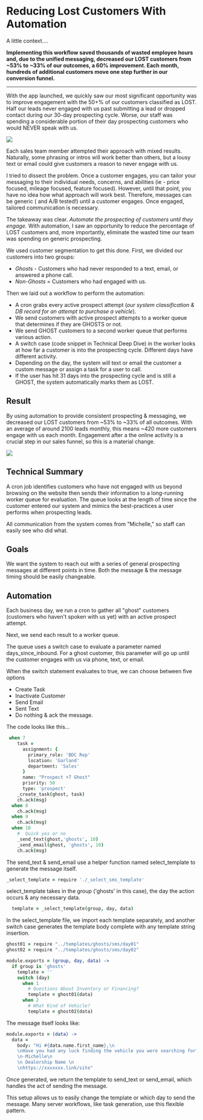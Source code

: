 # Reducing Lost Customers With Automation
A little context....

**Implementing this workflow saved thousands of wasted employee hours and, due to the unified messaging, decreased our LOST customers from ~53% to ~33% of our outcomes, a 60% improvement. Each month, hundreds of additional customers move one step further in our conversion funnel.**

---

With the app launched, we quickly saw our most significant opportunity was to improve engagement with the 50+% of our customers classified as LOST.  Half our leads never engaged with us past submitting a lead or dropped contact during our 30-day prospecting cycle. Worse, our staff was spending a considerable portion of their day prospecting customers who would NEVER speak with us.


![](https://www.glathrop.com/content/images/2019/08/Screen-Shot-2019-08-06-at-1.44.05-PM.png)

Each sales team member attempted their approach with mixed results. Naturally, some phrasing or intros will work better than others, but a lousy text or email could give customers a reason to never engage with us.

I tried to dissect the problem. Once a customer engages, you can tailor your messaging to their individual needs, concerns, and abilities (ie - price focused, mileage focused, feature focused). However, until that point, you have no idea how what approach will work best. Therefore, messages can be generic ( and A/B tested!) until a customer engages. Once engaged, tailored communication is necessary.

The takeaway was clear. *Automate the prospecting of customers until they engage.* With automation, I saw an opportunity to reduce the percentage of LOST customers and, more importantly, eliminate the wasted time our team was spending on generic prospecting.

We used customer segmentation to get this done. First, we divided our customers into two groups:
- *Ghosts* - Customers who had never responded to a text, email, or answered a phone call.
- *Non-Ghosts* = Customers who had engaged with us.

Then we laid out a workflow to perform the automation:

- A cron grabs every active prospect attempt (*our system classification & DB record for an attempt to purchase a vehicle*).
- We send customers with active prospect attempts to a worker queue that determines if they are GHOSTS or not.
- We send GHOST customers to a second worker queue that performs various action.
- A switch case (code snippet in Technical Deep Dive) in the worker looks at how far a customer is into the prospecting cycle. Different days have different activity.
- Depending on the day, the system will text or email the customer a custom message or assign a task for a user to call.
- If the user has hit 31 days into the prospecting cycle and is still a GHOST, the system automatically marks them as LOST.

 ## Result
 
By using automation to provide consistent prospecting & messaging, we decreased our LOST customers from ~53% to ~33% of all outcomes. With an average of around 2100 leads monthly, this means ~420 more customers engage with us each month. Engagement after a the online activity is a crucial step in our sales funnel, so this is a material change.

![](https://www.glathrop.com/content/images/2019/08/Screen-Shot-2019-08-06-at-3.19.17-PM.png)

## Technical Summary
A cron job identifies customers who have not engaged with us beyond browsing on the website then sends their information to a long-running worker queue for evaluation. The queue looks at the length of time since the customer entered our system and mimics the best-practices a user performs when prospecting leads.

All communication from the system comes from "Michelle," so staff can easily see who did what.

## Goals
We want the system to reach out with a series of general prospecting messages at different points in time. Both the message & the message timing should be easily changeable.

## Automation
Each business day, we run a cron to gather all "ghost" customers (customers who haven't spoken with us yet) with an active prospect attempt.

Next, we send each result to a worker queue.

The queue uses a switch case to evaluate a parameter named days_since_inbound. For a ghost customer, this parameter will go up until the customer engages with us via phone, text, or email.

When the switch statement evaluates to true, we can choose between five options

- Create Task
- Inactivate Customer
- Send Email
- Sent Text
- Do nothing & ack the message.

The code looks like this... 
```coffeescript
 when 7
    task =
      assignment: {
        primary_role: 'BDC Rep'
        location: 'Garland'
        department: 'Sales'
      }
      name: "Prospect +7 Ghost"
      priority: 50
      type: 'prospect'
    _create_task(ghost, task)
    ch.ack(msg)
  when 8
    ch.ack(msg)
  when 9
    ch.ack(msg)
  when 10
    #  Quick yes or no
    _send_text(ghost,'ghosts', 10)
    _send_email(ghost, 'ghosts', 10)
    ch.ack(msg)
```

The send_text & send_email use a helper function named select_template to generate the message itself.

```coffeescript
_select_template = require './_select_sms_template'
```

select_template takes in the group ('ghosts' in this case), the day the action occurs & any necessary data.

```coffeescript
  template = _select_template(group, day, data)
```
In the select_template file, we import each template separately, and another switch case generates the template body complete with any template string insertion.

```coffeescript
ghost01 = require "../templates/ghosts/sms/day01"
ghost02 = require "../templates/ghosts/sms/day02"

module.exports = (group, day, data) ->
  if group is 'ghosts'
    template = ''
    switch (day)
      when 1
        # Questions About Inventory or Financing?
        template = ghost01(data)
      when 2
        # What Kind of Vehicle?
        template = ghost02(data)
```

The message itself looks like:

```coffeescript
module.exports = (data) ->
  data =
    body: "Hi #{data.name.first_name},\n
    \nHave you had any luck finding the vehicle you were searching for?\n
    \n-Michelle\n
    \n Dealership Name \n
    \nhttps://xxxxxxx.link/site"
 ```
 
 Once generated, we return the template to send_text or send_email, which handles the act of sending the message.

This setup allows us to easily change the template or which day to send the message. Many server workflows, like task generation, use this flexible pattern.

